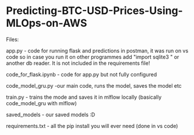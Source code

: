 # Predicting-BTC-USD-Prices-Using-MLOps-on-AWS
Files:

app.py - code for running flask and predictions in postman, it was run on vs code so in case you run it on other programmes add "import sqlite3 " or another db reader. It is not included in the requirements file!

code_for_flask.ipynb - code for app.py but not fully configured

code_model_gru.py -our main code, runs the model, saves the model etc

train.py - trains the mode and saves it in mlflow locally (basically code_model_gru with mlflow)

saved_models - our saved models :D 

requirements.txt - all the pip install you will ever need (done in vs code) 
